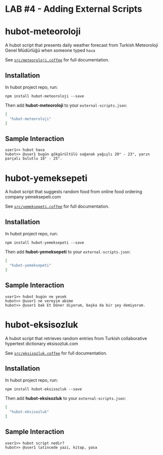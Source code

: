 LAB #4 - Adding External Scripts
================================

# hubot-meteoroloji

A hubot script that presents daily weather forecast from Turkish Meteoroloji Genel Müdürlüğü when someone typed `hava`

See [`src/meteoroloji.coffee`](src/meteoroloji.coffee) for full documentation.

## Installation

In hubot project repo, run:

`npm install hubot-meteoroloji --save`

Then add **hubot-meteoroloji** to your `external-scripts.json`:

```json
[
  "hubot-meteoroloji"
]
```

## Sample Interaction

```
user1>> hubot hava
hubot>> @user1 bugün gökgürültülü sağanak yağışlı 20° - 23°, yarın parçalı bulutlu 18° - 25°.
```

# hubot-yemeksepeti

A hubot script that suggests random food from online food ordering company yemeksepeti.com

See [`src/yemeksepeti.coffee`](src/yemeksepeti.coffee) for full documentation.

## Installation

In hubot project repo, run:

`npm install hubot-yemeksepeti --save`

Then add **hubot-yemeksepeti** to your `external-scripts.json`:

```json
[
  "hubot-yemeksepeti"
]
```

## Sample Interaction

```
user1>> hubot bugün ne yesek
hubot>> @user1 ne vereyim abime
hubot>> @user1 bak Et Döner diyorum, başka da bir şey demiyorum.
```


# hubot-eksisozluk

A hubot script that retrieves random entries from Turkish collaborative hypertext dictionary eksisozluk.com

See [`src/eksisozluk.coffee`](src/eksisozluk.coffee) for full documentation.

## Installation

In hubot project repo, run:

`npm install hubot-eksisozluk --save`

Then add **hubot-eksisozluk** to your `external-scripts.json`:

```json
[
  "hubot-eksisozluk"
]
```

## Sample Interaction

```
user1>> hubot script nedir?
hubot>> @user1 latincede yazi, kitap, yasa